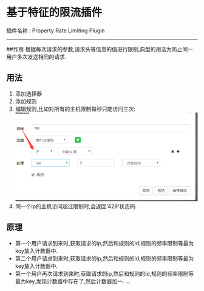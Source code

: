 基于特征的限流插件
===
插件名称 : Property Rate Limiting Plugin

---
##作用
根据每次请求的参数,请求头等信息的值进行限制,典型的用法为防止同一用户多次发送相同的请求.
## 用法
1. 添加选择器
2. 添加规则
3. 编辑规则,比如对所有的主机限制每秒只能访问三次:
![编辑规则](img/propertyrate/编辑规则.png)
4. 同一个ip的主机访问超过限制时,会返回'429'状态码.

## 原理

* 第一个用户请求到来时,获取请求的ip,然后和规则的id,规则的频率限制等最为key放入计数器中.
* 第二个用户请求到来时,获取请求的ip,然后和规则的id,规则的频率限制等最为key放入计数器中.
* 第一个用户再次请求到来时,获取请求的ip,然后和规则的id,规则的频率限制等最为key,发现计数器中存在了,然后计数器加一.
...

